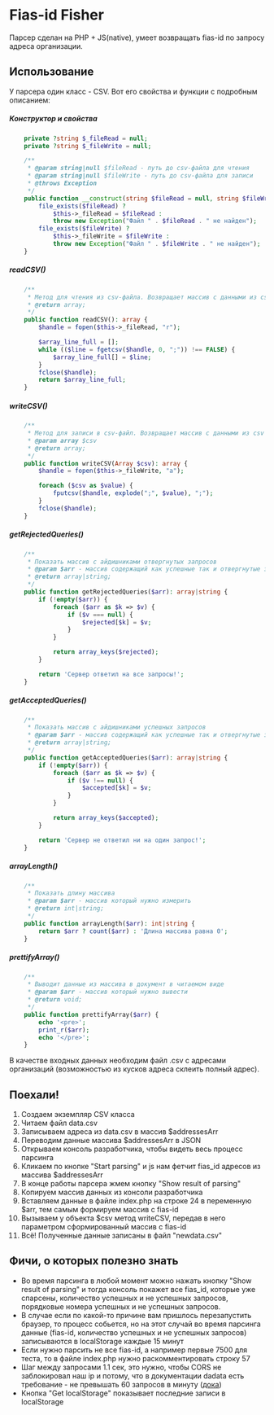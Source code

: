 # Fias-id Fisher

Парсер сделан на PHP + JS(native), умеет возвращать fias-id по запросу адреса организации.

## Использование

У парсера один класс - CSV. Вот его свойства и функции с подробным описанием:

##### Конструктор и свойства


```php
    private ?string $_fileRead = null;
    private ?string $_fileWrite = null;

    /**
     * @param string|null $fileRead - путь до csv-файла для чтения
     * @param string|null $fileWrite - путь до csv-файла для записи
     * @throws Exception
     */
    public function __construct(string $fileRead = null, string $fileWrite = null) {
        file_exists($fileRead) ?
            $this->_fileRead = $fileRead :
            throw new Exception("Файл " . $fileRead . " не найден");
        file_exists($fileWrite) ?
            $this->_fileWrite = $fileWrite :
            throw new Exception("Файл " . $fileWrite . " не найден");
    }
```

##### readCSV()


```php
    /**
     * Метод для чтения из csv-файла. Возвращает массив с данными из csv
     * @return array;
     */
    public function readCSV(): array {
        $handle = fopen($this->_fileRead, "r");

        $array_line_full = [];
        while (($line = fgetcsv($handle, 0, ";")) !== FALSE) {
            $array_line_full[] = $line;
        }
        fclose($handle);
        return $array_line_full;
    }
```

##### writeCSV()


```php
    /**
     * Метод для записи в csv-файл. Возвращает массив с данными из csv
     * @param array $csv
     * @return array;
     */
    public function writeCSV(Array $csv): array {
        $handle = fopen($this->_fileWrite, "a");

        foreach ($csv as $value) {
            fputcsv($handle, explode(";", $value), ";");
        }
        fclose($handle);
    }
```

##### getRejectedQueries()


```php
    /**
     * Показать массив с айдишниками отвергнутых запросов
     * @param $arr - массив содержащий как успешные так и отвергнутые запросы
     * @return array|string;
     */
    public function getRejectedQueries($arr): array|string {
        if (!empty($arr)) {
            foreach ($arr as $k => $v) {
                if ($v === null) {
                    $rejected[$k] = $v;
                }
            }

            return array_keys($rejected);
        }

        return 'Сервер ответил на все запросы!';
    }
```

##### getAcceptedQueries()


```php
    /**
     * Показать массив с айдишниками успешных запросов
     * @param $arr - массив содержащий как успешные так и отвергнутые запросы
     * @return array|string;
     */
    public function getAcceptedQueries($arr): array|string {
        if (!empty($arr)) {
            foreach ($arr as $k => $v) {
                if ($v !== null) {
                    $accepted[$k] = $v;
                }
            }

            return array_keys($accepted);
        }

        return 'Сервер не ответил ни на один запрос!';
    }
```
##### arrayLength()


```php
    /**
     * Показать длину массива
     * @param $arr - массив который нужно измерить
     * @return int|string;
     */
    public function arrayLength($arr): int|string {
        return $arr ? count($arr) : 'Длина массива равна 0';
    }
```

##### prettifyArray()


```php
    /**
     * Выводит данные из массива в документ в читаемом виде
     * @param $arr - массив который нужно вывести
     * @return void;
     */
    public function prettifyArray($arr) {
        echo '<pre>';
        print_r($arr);
        echo '</pre>';
    }
```

В качестве входных данных необходим файл .csv с адресами организаций (возможностью из кусков адреса склеить полный адрес).


## Поехали!

<ol>
    <li>Создаем экземпляр CSV класса</li>
    <li>Читаем файл data.csv</li>
    <li>Записываем адреса из data.csv в массив $addressesArr</li>
    <li>Переводим данные массива $addressesArr в JSON</li>
    <li>Открываем консоль разработчика, чтобы видеть весь процесс парсинга</li>
    <li>Кликаем по кнопке "Start parsing" и js нам фетчит fias_id адресов из массива $addressesArr</li>
    <li>В конце работы парсера жмем кнопку "Show result of parsing"</li>
    <li>Копируем массив данных из консоли разработчика</li>
    <li>Вставляем данные в файле index.php на строке 24 в переменную $arr, тем самым формируем массив с fias-id</li>
    <li>Вызываем у объекта $csv метод writeCSV, передав в него параметром сформированный массив с fias-id</li>
    <li>Всё! Полученные данные записаны в файл "newdata.csv"</li>
</ol>

## Фичи, о которых полезно знать


<ul>
    <li>Во время парсинга в любой момент можно нажать кнопку "Show result of parsing" и тогда консоль покажет все fias_id, которые уже спарсены, количество успешных и не успешных запросов, порядковые номера успешных и не успешных запросов.</li>
    <li>В случае если по какой-то причине вам пришлось перезапустить браузер, то процесс собьется, но на этот случай во время парсинга данные (fias-id, количество успешных и не успешных запросов) записываются в localStorage каждые 15 минут</li>
    <li>Если нужно парсить не все fias-id, а например первые 7500 для теста, то в файле index.php нужно раскомментировать строку 57</li>
    <li>Шаг между запросами 1.1 сек, это нужно, чтобы CORS не заблокировал наш ip и потому, что в документации dadata есть требование - не превышать 60 запросов в минуту (<a href="https://dadata.ru/api/clean/address/#restrictions">дока</a>)</li>
    <li>Кнопка "Get localStorage" показывает последние записи в localStorage</li>
</ul>

